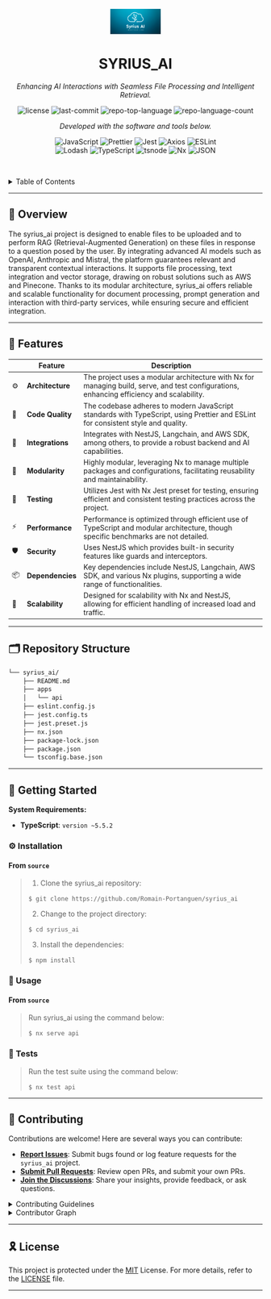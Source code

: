 <p align="center">
  <img src="https://github.com/Romain-Portanguen/syrius_ai/blob/drafting-the-readmemd/apps/api/src/assets/Syrius%20AI.png" width="100" alt="project-logo">
</p>
<p align="center">
    <h1 align="center">SYRIUS_AI</h1>
</p>
<p align="center">
    <em>Enhancing AI Interactions with Seamless File Processing and Intelligent Retrieval.</em>
</p>
<p align="center">
	<img src="https://img.shields.io/github/license/Romain-Portanguen/syrius_ai?style=plastic&logo=opensourceinitiative&logoColor=white&color=0184a4" alt="license">
	<img src="https://img.shields.io/github/last-commit/Romain-Portanguen/syrius_ai?style=plastic&logo=git&logoColor=white&color=0184a4" alt="last-commit">
	<img src="https://img.shields.io/github/languages/top/Romain-Portanguen/syrius_ai?style=plastic&color=0184a4" alt="repo-top-language">
	<img src="https://img.shields.io/github/languages/count/Romain-Portanguen/syrius_ai?style=plastic&color=0184a4" alt="repo-language-count">
<p>
<p align="center">
		<em>Developed with the software and tools below.</em>
</p>
<p align="center">
	<img src="https://img.shields.io/badge/JavaScript-F7DF1E.svg?style=plastic&logo=JavaScript&logoColor=black" alt="JavaScript">
	<img src="https://img.shields.io/badge/Prettier-F7B93E.svg?style=plastic&logo=Prettier&logoColor=black" alt="Prettier">
	<img src="https://img.shields.io/badge/Jest-C21325.svg?style=plastic&logo=Jest&logoColor=white" alt="Jest">
	<img src="https://img.shields.io/badge/Axios-5A29E4.svg?style=plastic&logo=Axios&logoColor=white" alt="Axios">
	<img src="https://img.shields.io/badge/ESLint-4B32C3.svg?style=plastic&logo=ESLint&logoColor=white" alt="ESLint">
	<br>
	<img src="https://img.shields.io/badge/Lodash-3492FF.svg?style=plastic&logo=Lodash&logoColor=white" alt="Lodash">
	<img src="https://img.shields.io/badge/TypeScript-3178C6.svg?style=plastic&logo=TypeScript&logoColor=white" alt="TypeScript">
	<img src="https://img.shields.io/badge/tsnode-3178C6.svg?style=plastic&logo=ts-node&logoColor=white" alt="tsnode">
	<img src="https://img.shields.io/badge/Nx-143055.svg?style=plastic&logo=Nx&logoColor=white" alt="Nx">
	<img src="https://img.shields.io/badge/JSON-000000.svg?style=plastic&logo=JSON&logoColor=white" alt="JSON">
</p>

<br><!-- TABLE OF CONTENTS -->
<details>
  <summary>Table of Contents</summary><br>

- [📍 Overview](#-overview)
- [🧩 Features](#-features)
- [🗂️ Repository Structure](#️-repository-structure)
- [� Getting Started](#-getting-started)
  - [⚙️ Installation](#️-installation)
  - [🤖 Usage](#-usage)
  - [🧪 Tests](#-tests)
- [🤝 Contributing](#-contributing)
- [🎗 License](#-license)
</details>
<hr>

## 📍 Overview


The syrius_ai project is designed to enable files to be uploaded and to perform RAG (Retrieval-Augmented Generation) on these files in response to a question posed by the user. By integrating advanced AI models such as OpenAI, Anthropic and Mistral, the platform guarantees relevant and transparent contextual interactions. It supports file processing, text integration and vector storage, drawing on robust solutions such as AWS and Pinecone. Thanks to its modular architecture, syrius_ai offers reliable and scalable functionality for document processing, prompt generation and interaction with third-party services, while ensuring secure and efficient integration.

---

## 🧩 Features

|     | Feature          | Description                                                                                                                               |
|-----|------------------|-------------------------------------------------------------------------------------------------------------------------------------------|
| ⚙️  | **Architecture** | The project uses a modular architecture with Nx for managing build, serve, and test configurations, enhancing efficiency and scalability. |
| 🔩  | **Code Quality** | The codebase adheres to modern JavaScript standards with TypeScript, using Prettier and ESLint for consistent style and quality.          |
| 🔌  | **Integrations** | Integrates with NestJS, Langchain, and AWS SDK, among others, to provide a robust backend and AI capabilities.                            |
| 🧩  | **Modularity**   | Highly modular, leveraging Nx to manage multiple packages and configurations, facilitating reusability and maintainability.               |
| 🧪  | **Testing**      | Utilizes Jest with Nx Jest preset for testing, ensuring efficient and consistent testing practices across the project.                    |
| ⚡️  | **Performance**  | Performance is optimized through efficient use of TypeScript and modular architecture, though specific benchmarks are not detailed.       |
| 🛡️ | **Security**     | Uses NestJS which provides built-in security features like guards and interceptors.                                                       |
| 📦  | **Dependencies** | Key dependencies include NestJS, Langchain, AWS SDK, and various Nx plugins, supporting a wide range of functionalities.                  |
| 🚀  | **Scalability**  | Designed for scalability with Nx and NestJS, allowing for efficient handling of increased load and traffic.                               |

---

## 🗂️ Repository Structure

```sh
└── syrius_ai/
    ├── README.md
    ├── apps
    │   └── api
    ├── eslint.config.js
    ├── jest.config.ts
    ├── jest.preset.js
    ├── nx.json
    ├── package-lock.json
    ├── package.json
    └── tsconfig.base.json
```

---

## 🚀 Getting Started

**System Requirements:**

* **TypeScript**: `version ~5.5.2`

### ⚙️ Installation

<h4>From <code>source</code></h4>

> 1. Clone the syrius_ai repository:
>
> ```console
> $ git clone https://github.com/Romain-Portanguen/syrius_ai
> ```
>
> 2. Change to the project directory:
> ```console
> $ cd syrius_ai
> ```
>
> 3. Install the dependencies:
> ```console
> $ npm install
> ```

### 🤖 Usage

<h4>From <code>source</code></h4>

> Run syrius_ai using the command below:
> ```console
> $ nx serve api
> ```

### 🧪 Tests

> Run the test suite using the command below:
> ```console
> $ nx test api
> ```

---

## 🤝 Contributing

Contributions are welcome! Here are several ways you can contribute:

- **[Report Issues](https://github.com/Romain-Portanguen/syrius_ai/issues)**: Submit bugs found or log feature requests for the `syrius_ai` project.
- **[Submit Pull Requests](https://github.com/Romain-Portanguen/syrius_ai/blob/main/CONTRIBUTING.md)**: Review open PRs, and submit your own PRs.
- **[Join the Discussions](https://github.com/Romain-Portanguen/syrius_ai/discussions)**: Share your insights, provide feedback, or ask questions.

<details closed>
<summary>Contributing Guidelines</summary>

1. **Fork the Repository**: Start by forking the project repository to your github account.
2. **Clone Locally**: Clone the forked repository to your local machine using a git client.
   ```sh
   git clone https://github.com/Romain-Portanguen/syrius_ai
   ```
3. **Create a New Branch**: Always work on a new branch, giving it a descriptive name.
   ```sh
   git checkout -b new-feature-x
   ```
4. **Make Your Changes**: Develop and test your changes locally.
5. **Commit Your Changes**: Commit with a clear message describing your updates.
   ```sh
   git commit -m 'Implemented new feature x.'
   ```
6. **Push to github**: Push the changes to your forked repository.
   ```sh
   git push origin new-feature-x
   ```
7. **Submit a Pull Request**: Create a PR against the original project repository. Clearly describe the changes and their motivations.
8. **Review**: Once your PR is reviewed and approved, it will be merged into the main branch. Congratulations on your contribution!
</details>

<details closed>
<summary>Contributor Graph</summary>
<br>
<p align="center">
   <a href="https://github.com{/Romain-Portanguen/syrius_ai/}graphs/contributors">
      <img src="https://contrib.rocks/image?repo=Romain-Portanguen/syrius_ai">
   </a>
</p>
</details>

---

## 🎗 License

This project is protected under the [MIT](https://choosealicense.com/licenses) License. For more details, refer to the [LICENSE](https://choosealicense.com/licenses/) file.

---
